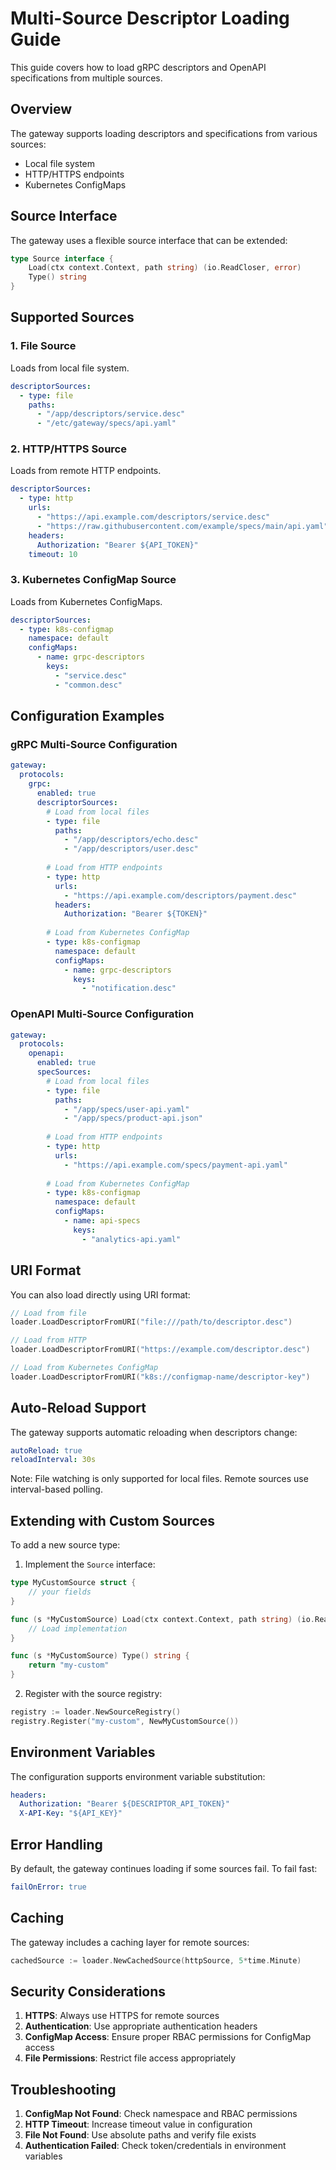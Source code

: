 # Multi-Source Descriptor Loading Guide

This guide covers how to load gRPC descriptors and OpenAPI specifications from multiple sources.

## Overview

The gateway supports loading descriptors and specifications from various sources:
- Local file system
- HTTP/HTTPS endpoints
- Kubernetes ConfigMaps

## Source Interface

The gateway uses a flexible source interface that can be extended:

```go
type Source interface {
    Load(ctx context.Context, path string) (io.ReadCloser, error)
    Type() string
}
```

## Supported Sources

### 1. File Source
Loads from local file system.

```yaml
descriptorSources:
  - type: file
    paths:
      - "/app/descriptors/service.desc"
      - "/etc/gateway/specs/api.yaml"
```

### 2. HTTP/HTTPS Source
Loads from remote HTTP endpoints.

```yaml
descriptorSources:
  - type: http
    urls:
      - "https://api.example.com/descriptors/service.desc"
      - "https://raw.githubusercontent.com/example/specs/main/api.yaml"
    headers:
      Authorization: "Bearer ${API_TOKEN}"
    timeout: 10
```

### 3. Kubernetes ConfigMap Source
Loads from Kubernetes ConfigMaps.

```yaml
descriptorSources:
  - type: k8s-configmap
    namespace: default
    configMaps:
      - name: grpc-descriptors
        keys:
          - "service.desc"
          - "common.desc"
```

## Configuration Examples

### gRPC Multi-Source Configuration

```yaml
gateway:
  protocols:
    grpc:
      enabled: true
      descriptorSources:
        # Load from local files
        - type: file
          paths:
            - "/app/descriptors/echo.desc"
            - "/app/descriptors/user.desc"
        
        # Load from HTTP endpoints
        - type: http
          urls:
            - "https://api.example.com/descriptors/payment.desc"
          headers:
            Authorization: "Bearer ${TOKEN}"
        
        # Load from Kubernetes ConfigMap
        - type: k8s-configmap
          namespace: default
          configMaps:
            - name: grpc-descriptors
              keys:
                - "notification.desc"
```

### OpenAPI Multi-Source Configuration

```yaml
gateway:
  protocols:
    openapi:
      enabled: true
      specSources:
        # Load from local files
        - type: file
          paths:
            - "/app/specs/user-api.yaml"
            - "/app/specs/product-api.json"
        
        # Load from HTTP endpoints
        - type: http
          urls:
            - "https://api.example.com/specs/payment-api.yaml"
        
        # Load from Kubernetes ConfigMap
        - type: k8s-configmap
          namespace: default
          configMaps:
            - name: api-specs
              keys:
                - "analytics-api.yaml"
```

## URI Format

You can also load directly using URI format:

```go
// Load from file
loader.LoadDescriptorFromURI("file:///path/to/descriptor.desc")

// Load from HTTP
loader.LoadDescriptorFromURI("https://example.com/descriptor.desc")

// Load from Kubernetes ConfigMap
loader.LoadDescriptorFromURI("k8s://configmap-name/descriptor-key")
```

## Auto-Reload Support

The gateway supports automatic reloading when descriptors change:

```yaml
autoReload: true
reloadInterval: 30s
```

Note: File watching is only supported for local files. Remote sources use interval-based polling.

## Extending with Custom Sources

To add a new source type:

1. Implement the `Source` interface:

```go
type MyCustomSource struct {
    // your fields
}

func (s *MyCustomSource) Load(ctx context.Context, path string) (io.ReadCloser, error) {
    // Load implementation
}

func (s *MyCustomSource) Type() string {
    return "my-custom"
}
```

2. Register with the source registry:

```go
registry := loader.NewSourceRegistry()
registry.Register("my-custom", NewMyCustomSource())
```

## Environment Variables

The configuration supports environment variable substitution:

```yaml
headers:
  Authorization: "Bearer ${DESCRIPTOR_API_TOKEN}"
  X-API-Key: "${API_KEY}"
```

## Error Handling

By default, the gateway continues loading if some sources fail. To fail fast:

```yaml
failOnError: true
```

## Caching

The gateway includes a caching layer for remote sources:

```go
cachedSource := loader.NewCachedSource(httpSource, 5*time.Minute)
```

## Security Considerations

1. **HTTPS**: Always use HTTPS for remote sources
2. **Authentication**: Use appropriate authentication headers
3. **ConfigMap Access**: Ensure proper RBAC permissions for ConfigMap access
4. **File Permissions**: Restrict file access appropriately

## Troubleshooting

1. **ConfigMap Not Found**: Check namespace and RBAC permissions
2. **HTTP Timeout**: Increase timeout value in configuration
3. **File Not Found**: Use absolute paths and verify file exists
4. **Authentication Failed**: Check token/credentials in environment variables